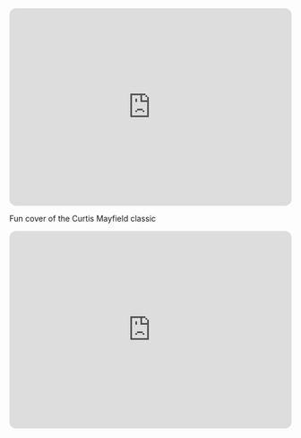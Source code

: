 <iframe style="border-radius:12px" src="https://open.spotify.com/embed/track/4ejYPzCYRkyb11nNxWWaIn?utm_source=generator" width="100%" height="352" frameBorder="0" allowfullscreen="" allow="autoplay; clipboard-write; encrypted-media; fullscreen; picture-in-picture" loading="lazy"></iframe>

Fun cover of the Curtis Mayfield classic

<iframe style="border-radius:12px" src="https://open.spotify.com/embed/track/01gDLZsi0j5fWC28FLPNO8?utm_source=generator" width="100%" height="352" frameBorder="0" allowfullscreen="" allow="autoplay; clipboard-write; encrypted-media; fullscreen; picture-in-picture" loading="lazy"></iframe>